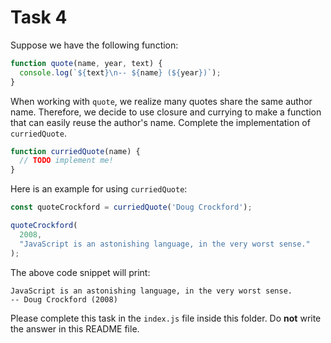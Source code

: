 # Task 4

Suppose we have the following function:

```jsx
function quote(name, year, text) {
  console.log(`${text}\n-- ${name} (${year})`);
}
```

When working with `quote`, we realize many quotes share the same author name. Therefore, we decide to use closure and currying to make a function that can easily reuse the author's name. Complete the implementation of `curriedQuote`.

```jsx
function curriedQuote(name) {
  // TODO implement me!
}
```

Here is an example for using `curriedQuote`:

```jsx
const quoteCrockford = curriedQuote('Doug Crockford');

quoteCrockford(
  2008,
  "JavaScript is an astonishing language, in the very worst sense."
);
```

The above code snippet will print: 

```
JavaScript is an astonishing language, in the very worst sense.
-- Doug Crockford (2008)
```

Please complete this task in the `index.js` file inside this folder. Do **not** write the answer in this README file.